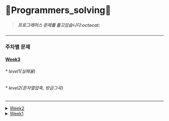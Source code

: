 # :seedling:Programmers_solving:seedling:

> ##### 프로그래머스 문제를 풀고있습니다:octocat:
***
### 주차별 문제

#### [Week3](https://github.com/yerin85/PS/tree/master/Week3)
###### * level1(실패율) 
###### * level2(문자열압축, 방금그곡)
---

<details>
<summary><a href="https://github.com/yerin85/PS/tree/master/Week2">Week2</a></summary>
<div markdown="1">
<ul>
<li>level1(크레인 인형뽑기) </li>
<li> level2(더 맵게) </li> </ul>
</div>
</details>

<details>
<summary><a href="https://github.com/yerin85/PS/tree/master/Week1">Week1</a></summary>
<div markdown="1"><ul>
<li>level1(다트게임)</li> 
<li>level2(다리를 지나는 트럭)</li>
 </ul></div>
</details>
